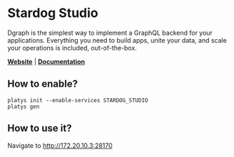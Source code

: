 # Stardog Studio

Dgraph is the simplest way to implement a GraphQL backend for your applications. Everything you need to build apps, unite your data, and scale your operations is included, out-of-the-box.  

**[Website](https://www.stardog.com/studio/)** | **[Documentation](https://docs.stardog.com/archive/7.5.1/studio/)** 

## How to enable?

```
platys init --enable-services STARDOG_STUDIO
platys gen
```

## How to use it?

Navigate to <http://172.20.10.3:28170>